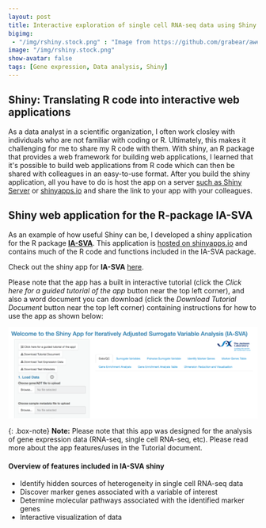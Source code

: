 ```yaml
---
layout: post
title: Interactive exploration of single cell RNA-seq data using Shiny
bigimg: 
 - "/img/rshiny.stock.png" : "Image from https://github.com/grabear/awesome-rshiny"
image: "/img/rshiny.stock.png"
show-avatar: false
tags: [Gene expression, Data analysis, Shiny]
---
```


## Shiny: Translating R code into interactive web applications

As a data analyst in a scientific organization, I often work closley with individuals who are not familiar with coding or R. Ultimately, 
this makes it challenging for me to share my R code with them. With shiny, an R package that provides a web framework for building web applications, I learned that it's possible to build web applications from R code which can then be shared with colleagues in an
easy-to-use format. After you build the shiny application, all you have to do is host the app on a server [such as Shiny Server](https://www.rstudio.com/products/shiny/shiny-server/) or [shinyapps.io](http://www.shinyapps.io) and share the link to your app
with your colleagues.

## Shiny web application for the R-package IA-SVA

As an example of how useful Shiny can be, I developed a shiny application for the R package [**IA-SVA**](https://www.bioconductor.org/packages/devel/bioc/html/iasva.html). This application is [hosted on shinyapps.io](http://www.shinyapps.io) and contains much of the R code and functions included in the IA-SVA package. 

Check out the shiny app for **IA-SVA** [here](https://nlawlor.shinyapps.io/VIASVA/).

Please note that the app has a built in interactive tutorial (click the *Click here for a guided tutorial of the app* button near the top left corner), and also a word document you can download
(click the *Download Tutorial Document* button near the top left corner) containing instructions for how to use the app as shown below:

![](/img/iasva.shiny.png)

{: .box-note}
**Note:** Please note that this app was designed for the analysis of gene expression data (RNA-seq, single cell RNA-seq, etc). Please read more about the app features/uses in the Tutorial document.

#### Overview of features included in IA-SVA shiny

* Identify hidden sources of heterogeneity in single cell RNA-seq data
* Discover marker genes associated with a variable of interest
* Determine molecular pathways associated with the identified marker genes
* Interactive visualization of data
